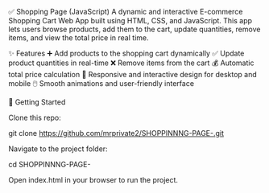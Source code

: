 ✅ Shopping Page (JavaScript)
A dynamic and interactive E-commerce Shopping Cart Web App built using HTML, CSS, and JavaScript.
This app lets users browse products, add them to the cart, update quantities, remove items, and view the total price in real time.

✨ Features
➕ Add products to the shopping cart dynamically
✅ Update product quantities in real-time
❌ Remove items from the cart
💰 Automatic total price calculation
🎨 Responsive and interactive design for desktop and mobile
🖱️ Smooth animations and user-friendly interface

🚀 Getting Started

Clone this repo:

git clone https://github.com/mrprivate2/SHOPPINNNG-PAGE-.git


Navigate to the project folder:

cd SHOPPINNNG-PAGE-


Open index.html in your browser to run the project.
